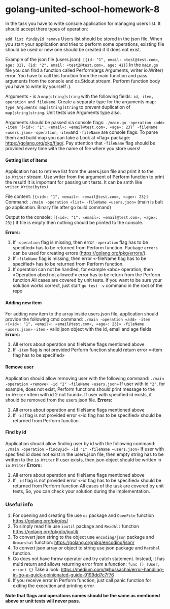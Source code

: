 # golang-united-school-homework-8

In the task you have to write console application for managing users list. It should accept there types of operation:

`add
list
findById
remove`
Users list should be stored in the json file. When you start your application and tries to perform some operations, existing file should be used or new one should be created if it does not exist.

Example of the json file (users.json):
`[{id: "1", email: «test@test.com», age: 31}, {id: "2", email: «test2@test.com», age: 41}]`
In the `main.go` file you can find a function called Perform(args Arguments, writer io.Writer) error.
You have to call this function from the main function and pass arguments from the console and os.Stdout stream. Perform function body you have to write by yourself :).

Arguments - is a `map[string]string` with the following fields:
`id, item, operation and fileName`. Create a separate type for the arguments map: `type Arguments map[string]string` to prevent duplication of `map[string]string`. Unit tests use Arguments type also.

Arguments should be passed via console flags:
`./main.go -operation «add» -item ‘{«id»: "1", «email»: «email@test.com», «age»: 23}’ -fileName «users.json»`
`-operation`, `-item`and `-fileName` are console flags. To parse them and build map you can take a Look at «flag» package: <https://golang.org/pkg/flag/>.
Pay attention that `-fileName` flag should be provided every time with the name of file where you store users!

#### Getting list of items

Application has to retrieve list from the users.json file and print it to the `io.Writer` stream. Use writer from the argument of Perform function to print the result! It is important for passing unit tests. It can be smth like `writer.Write(bytes)`

File content: `[{«id»: "1", «email»: «email@test.com», «age»: 23}]`
Command: `./main -operation «list» -fileName «users.json»` (main is bult go application. Binary file after go build command)

Output to the console: `[{«id»: "1", «email»: «email@test.com», «age»: 23}]`
If file is empty then nothing should be printed to the console.

**Errors:**

1. If `-operation` flag is missing, then error `-operation` flag has to be specified» has to be returned from Perform function. Package `errors` can be used for creating errors (<https://golang.org/pkg/errors/>).
2. If `—fileName` flag is missing, then error «-fileName flag has to be specified» has to be returned from Perform function.
3. If operation can not be handled, for example «abc» operation, then «Operation abcd not allowed!» error has to be return from the Perform function
All cases are covered by unit tests. If you want to be sure your solution works correct, just start `go test -v` command in the root of the repo

#### Adding new item

For adding new item to the array inside users.json file, application should provide the following cmd command:
`./main -operation «add» -item «{«id»: "1", «email»: «email@test.com», «age»: 23}» -fileName «users.json»`
`-item` - valid json object with the id, email and age fields
**Errors:**

1. All errors about operation and fileName flags mentioned above
2. If `-item` flag is not provided Perform function should return error «-item flag has to be specified»

#### Remove user

Application should allow removing user with the following command:
`./main -operation «remove» -id "2" -fileName «users.json»`
If user with id `"2"`, for example, does not exist, Perform functions should print message to the `io.Writer` «Item with id 2 not found».
If user with specified id exists, it should be removed from the users.json file.
**Errors:**

1. All errors about operation and fileName flags mentioned above
2. If `-id` flag is not provided error «-id flag has to be specified» should be returned from Perform function

#### Find by id

Application should allow finding user by id with the following command:
`./main -operation «findById» -id "1" -fileName «users.json»`
If user with specified id does not exist in the users.json file, then empty string has to be written to  the `io.Writer`
If user exists, then json object should be written in `io.Writer`
**Errors:**

1. All errors about operation and fileName flags mentioned above
2. If `-id` flag is not provided error «-id flag has to be specified» should be returned from Perform function
All cases of the task are covered by unit tests, So, you can check your solution during the implementation.

### Useful info

1. For opening and creating file use `os` package and `OpenFile` function <https://golang.org/pkg/os/>
2. To simply read file use `ioutil` package and `ReadAll` function <https://golang.org/pkg/io/ioutil/>
3. To convert json string to the object use `encoding/json` package and `Unmarshal` function: <https://golang.org/pkg/encoding/json/>
4. To convert json array or object to string use json package and `Marshal` function.
5. Go does not have throw operator and try catch statement. Instead, it has multi return and allows returning error from a function: `func () (User, error) {}`
Take a look: <https://medium.com/@hussachai/error-handling-in-go-a-quick-opinionated-guide-9199dd7c7f76>
6. If you receive error in Perform function, just call panic function for exiting the execution and printing error

**Note that flags and operations names should be the same as mentioned above or unit tests will never pass.**
